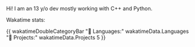 Hi! I am an 13 y/o dev mostly working with C++ and Python. 

Wakatime stats: 

{{ wakatimeDoubleCategoryBar "💾 Languages:" wakatimeData.Languages "💼 Projects:" wakatimeData.Projects 5 }}
